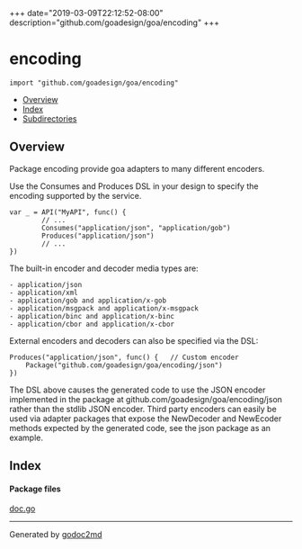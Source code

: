 +++
date="2019-03-09T22:12:52-08:00"
description="github.com/goadesign/goa/encoding"
+++


# encoding
`import "github.com/goadesign/goa/encoding"`

* [Overview](#pkg-overview)
* [Index](#pkg-index)
* [Subdirectories](#pkg-subdirectories)

## <a name="pkg-overview">Overview</a>
Package encoding provide goa adapters to many different encoders.

Use the Consumes and Produces DSL in your design to specify the encoding supported by the service.


	var _ = API("MyAPI", func() {
	        // ...
	        Consumes("application/json", "application/gob")
	        Produces("application/json")
	        // ...
	})

The built-in encoder and decoder media types are:


	- application/json
	- application/xml
	- application/gob and application/x-gob
	- application/msgpack and application/x-msgpack
	- application/binc and application/x-binc
	- application/cbor and application/x-cbor

External encoders and decoders can also be specified via the DSL:


	Produces("application/json", func() {   // Custom encoder
		Package("github.com/goadesign/goa/encoding/json")
	})

The DSL above causes the generated code to use the JSON encoder implemented in the package at
github.com/goadesign/goa/encoding/json rather than the stdlib JSON encoder. Third party encoders
can easily be used via adapter packages that expose the NewDecoder and NewEcoder methods expected
by the generated code, see the json package as an example.




## <a name="pkg-index">Index</a>


#### <a name="pkg-files">Package files</a>
[doc.go](/src/github.com/goadesign/goa/encoding/doc.go) 










- - -
Generated by [godoc2md](http://godoc.org/github.com/davecheney/godoc2md)
